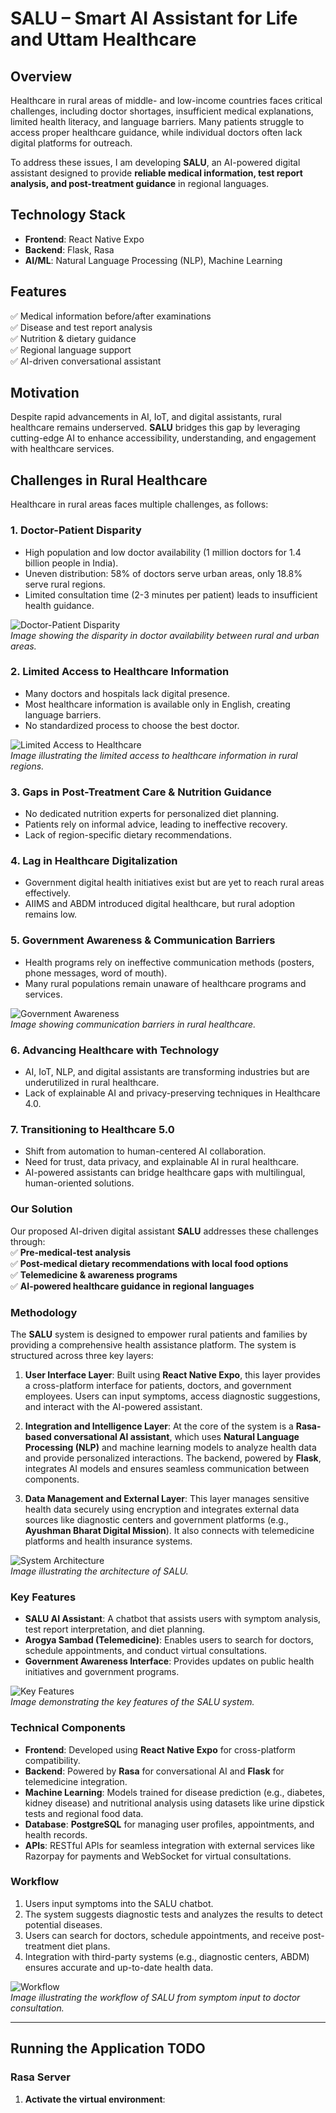 # **SALU – Smart AI Assistant for Life and Uttam Healthcare**  

## **Overview**  
Healthcare in rural areas of middle- and low-income countries faces critical challenges, including doctor shortages, insufficient medical explanations, limited health literacy, and language barriers. Many patients struggle to access proper healthcare guidance, while individual doctors often lack digital platforms for outreach.  

To address these issues, I am developing **SALU**, an AI-powered digital assistant designed to provide **reliable medical information, test report analysis, and post-treatment guidance** in regional languages.  

## **Technology Stack**  
- **Frontend**: React Native Expo  
- **Backend**: Flask, Rasa  
- **AI/ML**: Natural Language Processing (NLP), Machine Learning  

## **Features**  
✅ Medical information before/after examinations  
✅ Disease and test report analysis  
✅ Nutrition & dietary guidance  
✅ Regional language support  
✅ AI-driven conversational assistant  

## **Motivation**  
Despite rapid advancements in AI, IoT, and digital assistants, rural healthcare remains underserved. **SALU** bridges this gap by leveraging cutting-edge AI to enhance accessibility, understanding, and engagement with healthcare services.  

## **Challenges in Rural Healthcare** 
Healthcare in rural areas faces multiple challenges, as follows:

### **1. Doctor-Patient Disparity**  
- High population and low doctor availability (1 million doctors for 1.4 billion people in India).  
- Uneven distribution: 58% of doctors serve urban areas, only 18.8% serve rural regions.  
- Limited consultation time (2-3 minutes per patient) leads to insufficient health guidance.

![Doctor-Patient Disparity](readme-images/image-1.png)  
*Image showing the disparity in doctor availability between rural and urban areas.*

### **2. Limited Access to Healthcare Information**  
- Many doctors and hospitals lack digital presence.  
- Most healthcare information is available only in English, creating language barriers.  
- No standardized process to choose the best doctor. 

![Limited Access to Healthcare](readme-images/image-2.png)  
*Image illustrating the limited access to healthcare information in rural regions.*

### **3. Gaps in Post-Treatment Care & Nutrition Guidance**  
- No dedicated nutrition experts for personalized diet planning.  
- Patients rely on informal advice, leading to ineffective recovery.  
- Lack of region-specific dietary recommendations. 

### **4. Lag in Healthcare Digitalization**  
- Government digital health initiatives exist but are yet to reach rural areas effectively.  
- AIIMS and ABDM introduced digital healthcare, but rural adoption remains low.  

### **5. Government Awareness & Communication Barriers**  
- Health programs rely on ineffective communication methods (posters, phone messages, word of mouth).  
- Many rural populations remain unaware of healthcare programs and services. 

![Government Awareness](readme-images/image-3.png)  
*Image showing communication barriers in rural healthcare.*

### **6. Advancing Healthcare with Technology**  
- AI, IoT, NLP, and digital assistants are transforming industries but are underutilized in rural healthcare.  
- Lack of explainable AI and privacy-preserving techniques in Healthcare 4.0.  

### **7. Transitioning to Healthcare 5.0**  
- Shift from automation to human-centered AI collaboration.  
- Need for trust, data privacy, and explainable AI in rural healthcare.  
- AI-powered assistants can bridge healthcare gaps with multilingual, human-oriented solutions.  

### **Our Solution**  
Our proposed AI-driven digital assistant **SALU** addresses these challenges through:  
✅ **Pre-medical-test analysis**  
✅ **Post-medical dietary recommendations with local food options**  
✅ **Telemedicine & awareness programs**  
✅ **AI-powered healthcare guidance in regional languages**  

### **Methodology**

The **SALU** system is designed to empower rural patients and families by providing a comprehensive health assistance platform. The system is structured across three key layers:

1. **User Interface Layer**: Built using **React Native Expo**, this layer provides a cross-platform interface for patients, doctors, and government employees. Users can input symptoms, access diagnostic suggestions, and interact with the AI-powered assistant.

2. **Integration and Intelligence Layer**: At the core of the system is a **Rasa-based conversational AI assistant**, which uses **Natural Language Processing (NLP)** and machine learning models to analyze health data and provide personalized interactions. The backend, powered by **Flask**, integrates AI models and ensures seamless communication between components.

3. **Data Management and External Layer**: This layer manages sensitive health data securely using encryption and integrates external data sources like diagnostic centers and government platforms (e.g., **Ayushman Bharat Digital Mission**). It also connects with telemedicine platforms and health insurance systems.

![System Architecture](readme-images/image-6.png)  
*Image illustrating the architecture of SALU.*

### **Key Features**
- **SALU AI Assistant**: A chatbot that assists users with symptom analysis, test report interpretation, and diet planning.
- **Arogya Sambad (Telemedicine)**: Enables users to search for doctors, schedule appointments, and conduct virtual consultations.
- **Government Awareness Interface**: Provides updates on public health initiatives and government programs.

![Key Features](readme-images/image.png)  
*Image demonstrating the key features of the SALU system.*

### **Technical Components**
- **Frontend**: Developed using **React Native Expo** for cross-platform compatibility.
- **Backend**: Powered by **Rasa** for conversational AI and **Flask** for telemedicine integration.
- **Machine Learning**: Models trained for disease prediction (e.g., diabetes, kidney disease) and nutritional analysis using datasets like urine dipstick tests and regional food data.
- **Database**: **PostgreSQL** for managing user profiles, appointments, and health records.
- **APIs**: RESTful APIs for seamless integration with external services like Razorpay for payments and WebSocket for virtual consultations.

### **Workflow**
1. Users input symptoms into the SALU chatbot.
2. The system suggests diagnostic tests and analyzes the results to detect potential diseases.
3. Users can search for doctors, schedule appointments, and receive post-treatment diet plans.
4. Integration with third-party systems (e.g., diagnostic centers, ABDM) ensures accurate and up-to-date health data.

![Workflow](readme-images/image-5.png)  
*Image illustrating the workflow of SALU from symptom input to doctor consultation.*

---

## **Running the Application** TODO

### **Rasa Server**
1. **Activate the virtual environment**:
